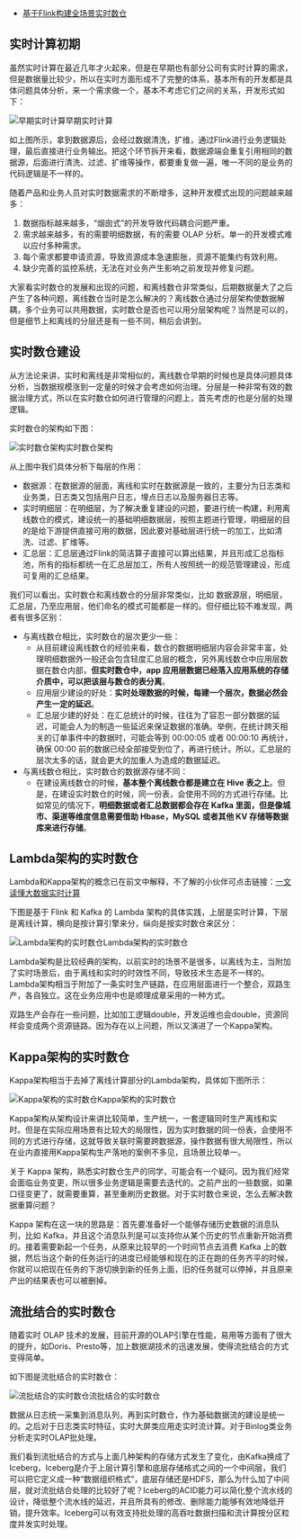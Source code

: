 - [基于Flink构建全场景实时数仓](https://www.cnblogs.com/itlz/p/15023194.html)

## 实时计算初期

虽然实时计算在最近几年才火起来，但是在早期也有部分公司有实时计算的需求，但是数据量比较少，所以在实时方面形成不了完整的体系，基本所有的开发都是具体问题具体分析，来一个需求做一个，基本不考虑它们之间的关系，开发形式如下：

![早期实时计算](https://cdn.jsdelivr.net/gh/sunmyuan/cdn/210711_5.png)早期实时计算

如上图所示，拿到数据源后，会经过数据清洗，扩维，通过Flink进行业务逻辑处理，最后直接进行业务输出。把这个环节拆开来看，数据源端会重复引用相同的数据源，后面进行清洗、过滤、扩维等操作，都要重复做一遍，唯一不同的是业务的代码逻辑是不一样的。

随着产品和业务人员对实时数据需求的不断增多，这种开发模式出现的问题越来越多：

1. 数据指标越来越多，“烟囱式”的开发导致代码耦合问题严重。
2. 需求越来越多，有的需要明细数据，有的需要 OLAP 分析。单一的开发模式难以应付多种需求。
3. 每个需求都要申请资源，导致资源成本急速膨胀，资源不能集约有效利用。
4. 缺少完善的监控系统，无法在对业务产生影响之前发现并修复问题。

大家看实时数仓的发展和出现的问题，和离线数仓非常类似，后期数据量大了之后产生了各种问题，离线数仓当时是怎么解决的？离线数仓通过分层架构使数据解耦，多个业务可以共用数据，实时数仓是否也可以用分层架构呢？当然是可以的，但是细节上和离线的分层还是有一些不同，稍后会讲到。

## 实时数仓建设

从方法论来讲，实时和离线是非常相似的，离线数仓早期的时候也是具体问题具体分析，当数据规模涨到一定量的时候才会考虑如何治理。分层是一种非常有效的数据治理方式，所以在实时数仓如何进行管理的问题上，首先考虑的也是分层的处理逻辑。

实时数仓的架构如下图：

![实时数仓架构](https://cdn.jsdelivr.net/gh/sunmyuan/cdn/210711_4.png)实时数仓架构

从上图中我们具体分析下每层的作用：

- 数据源：在数据源的层面，离线和实时在数据源是一致的，主要分为日志类和业务类，日志类又包括用户日志，埋点日志以及服务器日志等。
- 实时明细层：在明细层，为了解决重复建设的问题，要进行统一构建，利用离线数仓的模式，建设统一的基础明细数据层，按照主题进行管理，明细层的目的是给下游提供直接可用的数据，因此要对基础层进行统一的加工，比如清洗、过滤、扩维等。
- 汇总层：汇总层通过Flink的简洁算子直接可以算出结果，并且形成汇总指标池，所有的指标都统一在汇总层加工，所有人按照统一的规范管理建设，形成可复用的汇总结果。

我们可以看出，实时数仓和离线数仓的分层非常类似，比如 数据源层，明细层，汇总层，乃至应用层，他们命名的模式可能都是一样的。但仔细比较不难发现，两者有很多区别：

- 与离线数仓相比，实时数仓的层次更少一些：
  - 从目前建设离线数仓的经验来看，数仓的数据明细层内容会非常丰富，处理明细数据外一般还会包含轻度汇总层的概念，另外离线数仓中应用层数据在数仓内部，**但实时数仓中，app 应用层数据已经落入应用系统的存储介质中，可以把该层与数仓的表分离**。
  - 应用层少建设的好处：**实时处理数据的时候，每建一个层次，数据必然会产生一定的延迟**。
  - 汇总层少建的好处：在汇总统计的时候，往往为了容忍一部分数据的延迟，可能会人为的制造一些延迟来保证数据的准确。举例，在统计跨天相关的订单事件中的数据时，可能会等到 00:00:05 或者 00:00:10 再统计，确保 00:00  前的数据已经全部接受到位了，再进行统计。所以，汇总层的层次太多的话，就会更大的加重人为造成的数据延迟。
- 与离线数仓相比，实时数仓的数据源存储不同：
  - 在建设离线数仓的时候，**基本整个离线数仓都是建立在 Hive 表之上**。但是，在建设实时数仓的时候，同一份表，会使用不同的方式进行存储。比如常见的情况下，**明细数据或者汇总数据都会存在 Kafka 里面，但是像城市、渠道等维度信息需要借助 Hbase，MySQL 或者其他 KV 存储等数据库来进行存储**。

## Lambda架构的实时数仓

Lambda和Kappa架构的概念已在前文中解释，不了解的小伙伴可点击链接：[一文读懂大数据实时计算](https://mp.weixin.qq.com/s/ulXyZ4wWOCXr21hWUynRXw)

下图是基于 Flink 和 Kafka 的 Lambda 架构的具体实践，上层是实时计算，下层是离线计算，横向是按计算引擎来分，纵向是按实时数仓来区分：

![Lambda架构的实时数仓](https://cdn.jsdelivr.net/gh/sunmyuan/cdn/210711_3.png)Lambda架构的实时数仓

Lambda架构是比较经典的架构，以前实时的场景不是很多，以离线为主，当附加了实时场景后，由于离线和实时的时效性不同，导致技术生态是不一样的。Lambda架构相当于附加了一条实时生产链路，在应用层面进行一个整合，双路生产，各自独立。这在业务应用中也是顺理成章采用的一种方式。

双路生产会存在一些问题，比如加工逻辑double，开发运维也会double，资源同样会变成两个资源链路。因为存在以上问题，所以又演进了一个Kappa架构。

## Kappa架构的实时数仓

Kappa架构相当于去掉了离线计算部分的Lambda架构，具体如下图所示：

![Kappa架构的实时数仓](https://cdn.jsdelivr.net/gh/sunmyuan/cdn/210711_2.png)Kappa架构的实时数仓

Kappa架构从架构设计来讲比较简单，生产统一，一套逻辑同时生产离线和实时。但是在实际应用场景有比较大的局限性，因为实时数据的同一份表，会使用不同的方式进行存储，这就导致关联时需要跨数据源，操作数据有很大局限性，所以在业内直接用Kappa架构生产落地的案例不多见，且场景比较单一。

关于 Kappa 架构，熟悉实时数仓生产的同学，可能会有一个疑问。因为我们经常会面临业务变更，所以很多业务逻辑是需要去迭代的。之前产出的一些数据，如果口径变更了，就需要重算，甚至重刷历史数据。对于实时数仓来说，怎么去解决数据重算问题？

Kappa 架构在这一块的思路是：首先要准备好一个能够存储历史数据的消息队列，比如  Kafka，并且这个消息队列是可以支持你从某个历史的节点重新开始消费的。接着需要新起一个任务，从原来比较早的一个时间节点去消费 Kafka  上的数据，然后当这个新的任务运行的进度已经能够和现在的正在跑的任务齐平的时候，你就可以把现在任务的下游切换到新的任务上面，旧的任务就可以停掉，并且原来产出的结果表也可以被删掉。

## 流批结合的实时数仓

随着实时 OLAP 技术的发展，目前开源的OLAP引擎在性能，易用等方面有了很大的提升，如Doris、Presto等，加上数据湖技术的迅速发展，使得流批结合的方式变得简单。

如下图是流批结合的实时数仓：

![流批结合的实时数仓](https://cdn.jsdelivr.net/gh/sunmyuan/cdn/210711_1.png)流批结合的实时数仓

数据从日志统一采集到消息队列，再到实时数仓，作为基础数据流的建设是统一的。之后对于日志类实时特征，实时大屏类应用走实时流计算。对于Binlog类业务分析走实时OLAP批处理。

我们看到流批结合的方式与上面几种架构的存储方式发生了变化，由Kafka换成了Iceberg，Iceberg是介于上层计算引擎和底层存储格式之间的一个中间层，我们可以把它定义成一种“数据组织格式”，底层存储还是HDFS，那么为什么加了中间层，就对流批结合处理的比较好了呢？Iceberg的ACID能力可以简化整个流水线的设计，降低整个流水线的延迟，并且所具有的修改、删除能力能够有效地降低开销，提升效率。Iceberg可以有效支持批处理的高吞吐数据扫描和流计算按分区粒度并发实时处理。